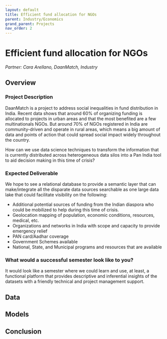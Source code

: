 ```yaml
---
layout: default
title: Efficient fund allocation for NGOs
parent: Industry/Economics
grand_parent: Projects 
nav_order: 2
---
```



# Efficient fund allocation for NGOs
*Partner: Cara Arellano, DaanMatch, Industry*

## Overview
### Project Description
DaanMatch is a project to address social inequalities in fund distribution in India. Recent data shows that around 60% of organizing funding is allocated to projects in urban areas and that the most benefited are a few multinationals NGOs. But around 70% of NGOs registered in India are community-driven and operate in rural areas, which means a big amount of data and points of action that could spread social impact widely throughout the country.  

How can we use data science techniques to transform the information that is currently distributed across heterogeneous data silos into a Pan India tool to aid decision making in this time of crisis?
### Expected Deliverable
We hope to see a relational database to provide a semantic layer that can make/integrate all the disparate data sources searchable as one large data lake that could facilitate visibility on the following:
* Additional potential sources of funding from the Indian diaspora who could be mobilized to help during this time of crisis. 
* Geolocation mapping of population, economic conditions, resources, medical, etc. 
* Organizations and networks in India with scope and capacity to provide emergency relief
* PAN card/Aadhar coverage
* Government Schemes available 
* National, State, and Municipal programs and resources that are available
### What would a successful semester look like to you?
It would look like a semester where we could learn and use, at least, a functional platform that provides descriptive and inferential insights of the datasets with a friendly technical and project management support. 

## Data

## Models

## Conclusion


```python

```
